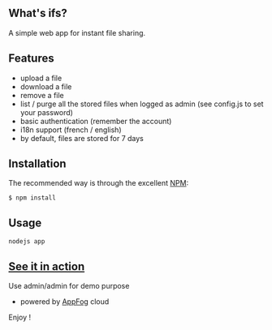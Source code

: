 ## What's ifs?

A simple web app for instant file sharing.

## Features

- upload a file
- download a file
- remove a file
- list / purge all the stored files when logged as admin (see config.js to set your password)
- basic authentication (remember the account)
- i18n support (french / english)
- by default, files are stored for 7 days

## Installation

The recommended way is through the excellent [NPM](http://www.npmjs.org/):

    $ npm install

## Usage

    nodejs app

## [See it in action](http://ifs.eu01.aws.af.cm/)

  Use admin/admin for demo purpose

- powered by [AppFog](http://www.appfog.com/) cloud

Enjoy !
